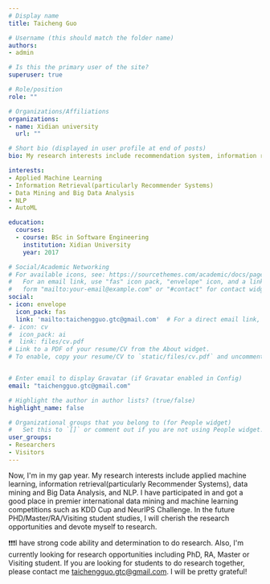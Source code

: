 ```yaml
---
# Display name
title: Taicheng Guo

# Username (this should match the folder name)
authors:
- admin

# Is this the primary user of the site?
superuser: true

# Role/position
role: ""

# Organizations/Affiliations
organizations:
- name: Xidian university
  url: ""

# Short bio (displayed in user profile at end of posts)
bio: My research interests include recommendation system, information retrieval, auto machine learning

interests:
- Applied Machine Learning
- Information Retrieval(particularly Recommender Systems)
- Data Mining and Big Data Analysis
- NLP
- AutoML

education:
  courses:
  - course: BSc in Software Engineering
    institution: Xidian University
    year: 2017

# Social/Academic Networking
# For available icons, see: https://sourcethemes.com/academic/docs/page-builder/#icons
#   For an email link, use "fas" icon pack, "envelope" icon, and a link in the
#   form "mailto:your-email@example.com" or "#contact" for contact widget.
social:
- icon: envelope
  icon_pack: fas
  link: 'mailto:taichengguo.gtc@gmail.com'  # For a direct email link, use "mailto:test@example.org".
#- icon: cv
#  icon_pack: ai
#  link: files/cv.pdf
# Link to a PDF of your resume/CV from the About widget.
# To enable, copy your resume/CV to `static/files/cv.pdf` and uncomment the lines below.


# Enter email to display Gravatar (if Gravatar enabled in Config)
email: "taichengguo.gtc@gmail.com"

# Highlight the author in author lists? (true/false)
highlight_name: false

# Organizational groups that you belong to (for People widget)
#   Set this to `[]` or comment out if you are not using People widget.
user_groups:
- Researchers
- Visitors
---
```


Now, I'm in my gap year. My research interests include applied machine learning, information retrieval(particularly Recommender Systems), data mining and Big Data Analysis, and NLP. I have participated in and got a good place in premier international data mining and machine learning competitions such as  KDD Cup and NeurIPS Challenge.
In the future PHD/Master/RA/Visiting student studies, I will cherish the research opportunities and devote myself to research.

❗️❗️❗️I have strong code ability and determination to do research. Also, I'm currently looking for research opportunities including PhD, RA, Master or Visiting student. If you are looking for students to do research together, please contact me taichengguo.gtc@gmail.com. I will be pretty grateful!
